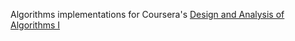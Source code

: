 Algorithms implementations for Coursera's
[Design and Analysis of Algorithms I](https://www.coursera.org/course/algo)

